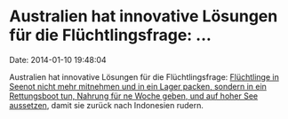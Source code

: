 Australien hat innovative Lösungen für die Flüchtlingsfrage: \...
=================================================================

Date: 2014-01-10 19:48:04

Australien hat innovative Lösungen für die Flüchtlingsfrage:
[Flüchtlinge in Seenot nicht mehr mitnehmen und in ein Lager packen,
sondern in ein Rettungsboot tun, Nahrung für ne Woche geben, und auf
hoher See aussetzen](http://spiegel.de/article.do?id=942342), damit sie
zurück nach Indonesien rudern.
